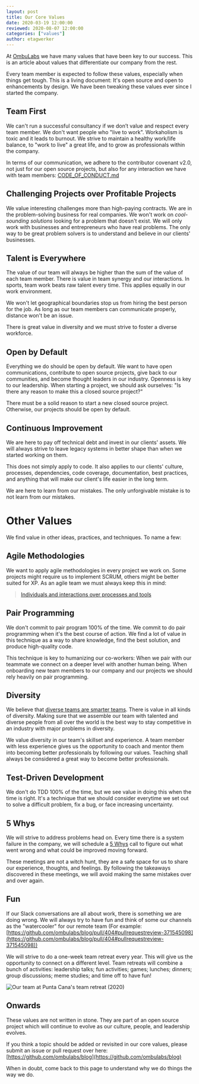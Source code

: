 ```yaml
---
layout: post
title: Our Core Values
date: 2020-03-19 12:00:00
reviewed: 2020-08-07 12:00:00
categories: ["values"]
author: etagwerker
---
```


At [OmbuLabs](https://www.ombulabs.com) we have many values that have been key
to our success. This is an article about values that differentiate
our company from the rest.

Every team member is expected to follow these values, especially when things get
tough. This is a living document: It's open source and open to enhancements by
design. We have been tweaking these values ever since I started the company.

<!--more-->

<h2 id="team-first">Team First</h2>

We can't run a successful consultancy if we don’t value and respect every team
member. We don't want people who "live to work". Workaholism is toxic and it
leads to burnout. We strive to maintain a healthy work/life balance, to "work
to live" a great life, and to grow as professionals within the company.

In terms of our communication, we adhere to the contributor covenant v2.0, not
just for our open source projects, but also for any interaction we have with
team members: [CODE_OF_CONDUCT.md](https://github.com/ombulabs/blog/blob/master/CODE_OF_CONDUCT.md)

<h2 id="challenges">Challenging Projects over Profitable Projects</h2>

We value interesting challenges more than high-paying contracts. We are in the
problem-solving business for real companies. We won't work on _cool-sounding
solutions_ looking for a problem that doesn't exist. We will only work with
businesses and entrepreneurs who have real problems. The only way to be great
problem solvers is to understand and believe in our clients' businesses.

<h2 id="remote">Talent is Everywhere</h2>

The value of our team will always be higher than the sum of the value of each
team member. There is value in team synergy and our interactions. In sports,
team work beats raw talent every time. This applies equally in our work
environment.

We won't let geographical boundaries stop us from hiring the best person for
the job. As long as our team members can communicate properly, distance won't
be an issue.

There is great value in diversity and we must strive to foster a diverse
workforce.

<h2 id="open">Open by Default</h2>

Everything we do should be open by default. We want to have open communications,
contribute to open source projects, give back to our communities, and become
thought leaders in our industry. Openness is key to our leadership. When starting
a project, we should ask ourselves: "Is there any reason to make this a closed
source project?"

There must be a solid reason to start a new closed source project. Otherwise,
our projects should be open by default.

<h2 id="continuous-improvement">Continuous Improvement</h2>

We are here to pay off technical debt and invest in our clients' assets. We will
always strive to leave legacy systems in better shape than when we started
working on them.

This does not simply apply to code. It also applies to our clients' culture,
processes, dependencies, code coverage, documentation, best practices, and
anything that will make our client's life easier in the long term.

We are here to learn from our mistakes. The only unforgivable mistake is to
not learn from our mistakes.

<h1 id="other-values">Other Values</h1>

We find value in other ideas, practices, and techniques. To name a few:

<h2 id="agile">Agile Methodologies</h2>

We want to apply agile methodologies in every project we work on. Some projects
might require us to implement SCRUM, others might be better suited for XP. As an
agile team we must always keep this in mind:

> [Individuals and interactions over processes and tools](https://agilemanifesto.org/)

<h2 id="pair">Pair Programming</h2>

We don't commit to pair program 100% of the time. We commit to do pair
programming when it's the best course of action. We find a lot of value in this
technique as a way to share knowledge, find the best solution, and produce
high-quality code.

This technique is key to humanizing our co-workers: When we pair with our teammate
we connect on a deeper level with another human being. When onboarding new team
members to our company and our projects we should rely heavily on pair
programming.

<h2 id="diversity">Diversity</h2>

We believe that [diverse teams are smarter teams](https://hbr.org/2016/11/why-diverse-teams-are-smarter).
There is value in all kinds of diversity. Making sure that we assemble our team
with talented and diverse people from all over the world is the best way to
stay competitive in an industry with major problems in diversity.

We value diversity in our team's skillset and experience. A team member with
less experience gives us the opportunity to coach and mentor them into becoming
better professionals by following our values. Teaching shall always be considered
a great way to become better professionals.

<h2 id="tdd">Test-Driven Development</h2>

We don't do TDD 100% of the time, but we see value in doing this when the time
is right. It's a technique that we should consider everytime we set out to
solve a difficult problem, fix a bug, or face increasing uncertainty.

<h2 id="5-whys">5 Whys</h2>

We will strive to address problems head on. Every time there is a system failure
in the company, we will schedule a [5 Whys](https://en.wikipedia.org/wiki/Five_whys)
call to figure out what went wrong and what could be improved moving forward.

These meetings are not a witch hunt, they are a safe space for us to share our
experience, thoughts, and feelings. By following the takeaways discovered in
these meetings, we will avoid making the same mistakes over and over again.

<h2 id="fun">Fun</h2>

If our Slack conversations are all about work, there is something we are doing
wrong. We will always try to have fun and think of some our channels as the
"watercooler" for our remote team (For example: [https://github.com/ombulabs/blog/pull/404#pullrequestreview-371545098](https://github.com/ombulabs/blog/pull/404#pullrequestreview-371545098))

We will strive to do a one-week team retreat every year. This will give us the
opportunity to connect on a different level. Team retreats will combine a bunch
of activities: leadership talks; fun activities; games; lunches; dinners; group
discussions; meme studies; and time off to have fun!

<img src="/blog/assets/images/ombulabs-at-punta-cana.jpg" alt="Our team at Punta Cana's team retreat (2020)" class="full-img">

<h2 id="onwards">Onwards</h2>

These values are not written in stone. They are part of an open source project
which will continue to evolve as our culture, people, and leadership evolves.

If you think a topic should be added or revisited in our core values, please
submit an issue or pull request over here:
[https://github.com/ombulabs/blog](https://github.com/ombulabs/blog)

When in doubt, come back to this page to understand why we do things the way
we do.

